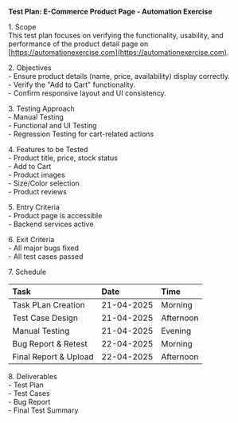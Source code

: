 **Test Plan: E-Commerce Product Page \- Automation Exercise**

1\. Scope  
This test plan focuses on verifying the functionality, usability, and performance of the product detail page on [https://automationexercise.com](https://automationexercise.com).

2\. Objectives  
\- Ensure product details (name, price, availability) display correctly.  
\- Verify the "Add to Cart" functionality.  
\- Confirm responsive layout and UI consistency.

3\. Testing Approach  
\- Manual Testing  
\- Functional and UI Testing  
\- Regression Testing for cart-related actions

4\. Features to be Tested  
\- Product title, price, stock status  
\- Add to Cart  
\- Product images  
\- Size/Color selection  
\- Product reviews

5\. Entry Criteria  
\- Product page is accessible  
\- Backend services active

6\. Exit Criteria  
\- All major bugs fixed  
\- All test cases passed

7\. Schedule

| Task | Date | Time |
| :---- | :---- | :---- |
| Task PLan Creation  | 21-04-2025 | Morning |
| Test Case Design | 21-04-2025 | Afternoon |
| Manual Testing | 21-04-2025 | Evening |
| Bug Report & Retest | 22-04-2025 | Morning |
| Final Report & Upload | 22-04-2025 | Afternoon |

8\. Deliverables  
\- Test Plan  
\- Test Cases  
\- Bug Report  
\- Final Test Summary